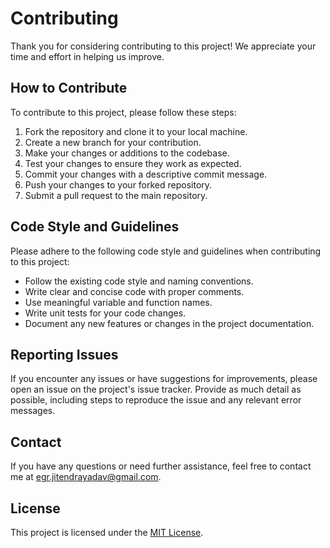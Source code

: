 # Contributing

Thank you for considering contributing to this project! We appreciate your time and effort in helping us improve.

## How to Contribute

To contribute to this project, please follow these steps:

1. Fork the repository and clone it to your local machine.
2. Create a new branch for your contribution.
3. Make your changes or additions to the codebase.
4. Test your changes to ensure they work as expected.
5. Commit your changes with a descriptive commit message.
6. Push your changes to your forked repository.
7. Submit a pull request to the main repository.

## Code Style and Guidelines

Please adhere to the following code style and guidelines when contributing to this project:

- Follow the existing code style and naming conventions.
- Write clear and concise code with proper comments.
- Use meaningful variable and function names.
- Write unit tests for your code changes.
- Document any new features or changes in the project documentation.

## Reporting Issues

If you encounter any issues or have suggestions for improvements, please open an issue on the project's issue tracker. Provide as much detail as possible, including steps to reproduce the issue and any relevant error messages.

## Contact

If you have any questions or need further assistance, feel free to contact me at [egr.jitendrayadav@gmail.com](mailto:egr.jitendrayadav@gmail.com).

## License

This project is licensed under the [MIT License](LICENSE).
